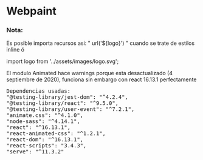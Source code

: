 <h1>Webpaint</h1>

<h3>Nota:</h3>
<p>Es posible importa recursos asi: " url('${logo}') " cuando se trate de estilos inline ó</p>
<p>import logo from '../assets/images/logo.svg';</p>

<p>El modulo Animated hace warnings porque esta desactualizado (4 septiembre de 2020), funciona sin embargo con react 16.13.1 perfectamente</p>

<pre>
Dependencias usadas:
"@testing-library/jest-dom": "^4.2.4",
"@testing-library/react": "^9.5.0",
"@testing-library/user-event": "^7.2.1",
"animate.css": "^4.1.0",
"node-sass": "^4.14.1",
"react": "^16.13.1",
"react-animated-css": "^1.2.1",
"react-dom": "^16.13.1",
"react-scripts": "3.4.3",
"serve": "^11.3.2"
</pre>